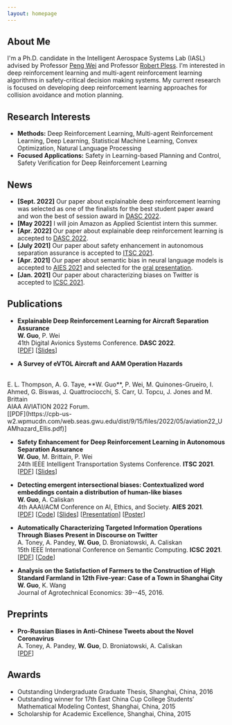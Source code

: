 ```yaml
---
layout: homepage
---
```


## About Me


I'm a Ph.D. candidate in the Intelligent Aerospace Systems Lab (IASL) advised by Professor [Peng Wei](https://web.seas.gwu.edu/pwei/) and Professor [Robert Pless](https://www2.seas.gwu.edu/~pless/). I’m interested in deep reinforcement learning and multi-agent reinforcement learning algorithms in safety-critical decision making systems. My current research is focused on developing deep reinforcement learning approaches for collision avoidance and motion planning.

## Research Interests

- **Methods:** Deep Reinforcement Learning, Multi-agent Reinforcement Learning, Deep Learning, Statistical Machine Learning, Convex Optimization, Natural Language Processing
- **Focused Applications:** Safety in Learning-based Planning and Control, Safety Verification for Deep Reinforcement Learning

## News

- **[Sept. 2022]** Our paper about explainable deep reinforcement learning was selected as one of the finalists for the best student paper award and won the best of session award in [DASC 2022](https://2022.dasconline.org).
- **[May 2022]** I will join Amazon as Applied Scientist intern this summer.
- **[Apr. 2022]** Our paper about explainable deep reinforcement learning is accepted to [DASC 2022](https://2022.dasconline.org).
- **[July 2021]** Our paper about safety enhancement in autonomous separation assurance is accepted to [ITSC 2021](https://2021.ieee-itsc.org/).
- **[Apr. 2021]** Our paper about semantic bias in neural language models is accepted to [AIES 2021](https://www.aies-conference.com/2021/) and selected for the [oral presentation](https://slideslive.com/38956056/detecting-emergent-intersectional-biases-contextualized-word-embeddings-contain-a-distribution-of-humanlike-biases).
- **[Jan. 2021]** Our paper about characterizing biases on Twitter is accepted to [ICSC 2021](https://semanticcomputing.wixsite.com/icsc2021).

## Publications

- **Explainable Deep Reinforcement Learning for  Aircraft Separation Assurance**
  <br>
  **W. Guo**, P. Wei
  <br>
  41th Digital Avionics Systems Conference. **DASC 2022**.
  <br>
  [[PDF](https://cpb-us-w2.wpmucdn.com/web.seas.gwu.edu/dist/9/15/files/2022/05/DASC22_Wei.pdf)] [[Slides](https://www.slideshare.net/WeiGuo66/explainable-deep-reinforcement-learning-for-aircraft-separation-assurance)]
  
 - **A Survey of eVTOL Aircraft and AAM Operation Hazards**
  <br>
  E. L. Thompson, A. G. Taye, **W. Guo**, P. Wei, M. Quinones-Grueiro, I. Ahmed, G. Biswas, J. Quattrociocchi, S. Carr, U. Topcu, J. Jones and M. Brittain
  <br>
  AIAA AVIATION 2022 Forum.
  <br>
  [[PDF](https://cpb-us-w2.wpmucdn.com/web.seas.gwu.edu/dist/9/15/files/2022/05/aviation22_UAMhazard_Ellis.pdf)] 

- **Safety Enhancement for Deep Reinforcement Learning in Autonomous Separation Assurance**
  <br>
  **W. Guo**, M. Brittain, P. Wei
  <br>
  24th IEEE Intelligent Transportation Systems Conference. **ITSC 2021**.
  <br>
  [[PDF](https://arxiv.org/pdf/2105.02331.pdf)] [[Slides](https://www.slideshare.net/WeiGuo66/safety-enhancement-for-deep-reinforcement-learning-in-autonomous-separation-assurance)] 

- **Detecting emergent intersectional biases: Contextualized word embeddings contain a distribution of human-like biases**
  <br>
  **W. Guo**, A. Caliskan
  <br>
  4th AAAI/ACM Conference on AI, Ethics, and Society. **AIES 2021**.
  <br>
  [[PDF](https://arxiv.org/pdf/2006.03955.pdf)] [[Code](https://github.com/weiguowilliam/CEAT)] [[Slides](https://www.slideshare.net/WeiGuo66/detecting-emergent-intersectional-biases-contextualized-word-embeddings-contain-a-distribution-of-humanlike-biases)] [[Presentation](https://slideslive.com/38956056/detecting-emergent-intersectional-biases-contextualized-word-embeddings-contain-a-distribution-of-humanlike-biases)] [[Poster](https://www.aies-conference.com/2021/wp-content/posters/44_%20Detecting%20Emergent%20Intersectional%20Biases_%20Contextualized%20Word%20Embeddings%20Contain%20a%20Distribution%20of%20Human-like%20Biases.pdf)]

- **Automatically Characterizing Targeted Information Operations Through Biases Present in Discourse on Twitter**
  <br>
  A. Toney, A. Pandey, **W. Guo**, D. Broniatowski, A. Caliskan
  <br>
  15th IEEE  International Conference on Semantic Computing. **ICSC 2021**.
  <br>
  [[PDF](https://arxiv.org/pdf/2004.08726.pdf)] [[Code](https://github.com/autumntoney/twitter-embeddings)]

- **Analysis on the Satisfaction of Farmers to the Construction of High Standard Farmland in 12th Five-year: Case of a Town in Shanghai City**
  <br>
  **W. Guo**, K. Wang
  <br>
  Journal of Agrotechnical Economics: 39--45, 2016.

## Preprints

- **Pro-Russian Biases in Anti-Chinese Tweets about the Novel Coronavirus**
  <br>
  A. Toney, A. Pandey, **W. Guo**, D. Broniatowski, A. Caliskan
  <br>
  [[PDF](https://europepmc.org/article/PPR/PPR272884)]

## Awards

- Outstanding Undergraduate Graduate Thesis,  Shanghai, China, 2016
- Outstanding winner for 17th East China Cup College Students’ Mathematical Modeling Contest, Shanghai, China, 2015
- Scholarship for Academic Excellence, Shanghai, China, 2015 
